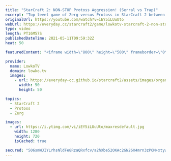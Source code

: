 ```yaml
---
title: "StarCraft 2: NON-STOP Protoss Aggression! (Serral vs Trap)"
excerpt: "Top level game of Zerg versus Protoss in StarCraft 2 between Serral and Trap. In this match Trap decides to just pile on the pressure with Adepts, Oracles, Archons, 10 Gateways and more.  Support my work on Patreon: http://www.patreon.com/lowkotv Become a YouTube member: https://lowko.tv/join  My second"
originalUrl: https://youtube.com/watch?v=iEY5iLUuUto
webUrl: https://everyday.cc/starcraft2/game/lowkotv-starcraft-2-non-stop-protoss-aggression-serral-vs-trap/
type: video
length: PT16M57S
publishedDateTime: 2021-05-11T09:59:32Z
heat: 50

featuredContent: "<iframe width=\"800\" height=\"500\" frameborder=\"0\" src=\"https://www.youtube.com/embed/iEY5iLUuUto\" allow=\"accelerometer; autoplay; encrypted-media; gyroscope; picture-in-picture\" allowfullscreen></iframe>"

provider:
  name: LowkoTV
  domain: lowko.tv
  images:
    - url: https://everyday-cc.github.io/starcraft2/assets/images/organizations/lowko.tv-50x50.jpg
      width: 50
      height: 50

topics:
  - StarCraft 2
  - Protoss
  - Zerg

images:
  - url: https://i.ytimg.com/vi/iEY5iLUuUto/maxresdefault.jpg
    width: 1280
    height: 720
    isCached: true

secured: "506smWJIYLrhsNldFe8RzaQRxfcv/a2hXbe52OKAc2GN26X4mrn3zPOM+xtywJkEx5NLeNUVRHMm+4rsv/Wy6kfUIoNaOGdQpe1loLOPjlA0axpMcvglLp7/sCg5S5vuK4vCgOwGi/bOQkLzeOfCeZRJEhuqbI+AtoOsnIicoCR+/oQmudwRbp1eM2ONh+WjAg3jH4KXOphye2pJEIgepWaZHUgiLlPjyuKE8BjCmqKRcoMcTutWMwZiSHqTR8dofZJs4Tue4r+t12a0YHAzUamOApehpdxF7VWZRs8V1klumMPKehXqpG6O5o5XqKZYIHjkhRq1owaP7R4xyfgfW4p1dytp9YdfowkveIKWL+gqScXWS/hDU4Bw5odLv490pwcIH+C1vQqArqvrvd1DEIH8RACWIP391d2+mGUK7o8=;3MIOedxiKRdXVdS4Cg9KOw=="
---
```



